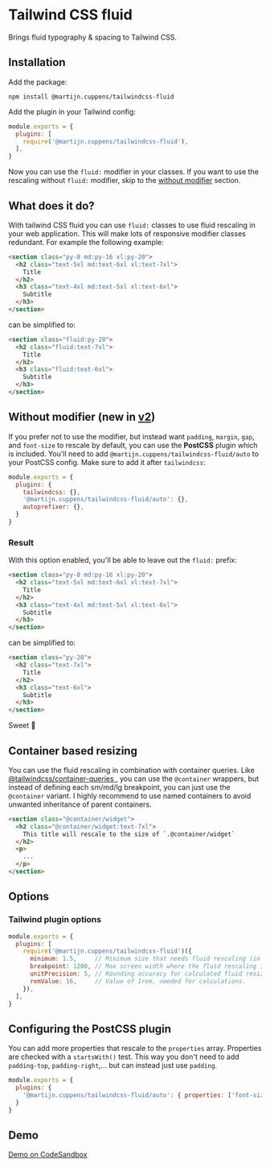 # Tailwind CSS fluid

Brings fluid typography & spacing to Tailwind CSS.

## Installation

Add the package:

```shell
npm install @martijn.cuppens/tailwindcss-fluid
```

Add the plugin in your Tailwind config:

```js
module.exports = {
  plugins: [
    require('@martijn.cuppens/tailwindcss-fluid'),
  ],
}
```

Now you can use the `fluid:` modifier in your classes. If you want to use the rescaling without `fluid:` modifier, skip to the [without modifier](#without-modifier-new-in-v2) section.

## What does it do?

With tailwind CSS fluid you can use `fluid:` classes to use fluid rescaling in your web application. This will make lots of responsive modifier classes redundant. For example the following example:

```html
<section class="py-8 md:py-16 xl:py-20">
  <h2 class="text-5xl md:text-6xl xl:text-7xl">
    Title
  </h2>
  <h3 class="text-4xl md:text-5xl xl:text-6xl">
    Subtitle
  </h3>
</section>
```

can be simplified to:

```html
<section class="fluid:py-20">
  <h2 class="fluid:text-7xl">
    Title
  </h2>
  <h3 class="fluid:text-6xl">
    Subtitle
  </h3>
</section>
```

## Without modifier (new in [v2](https://github.com/MartijnCuppens/tailwind-fluid/releases/tag/v2.0.0))

If you prefer not to use the modifier, but instead want `padding`, `margin`, `gap`, and `font-size` to rescale by default, you can use the **PostCSS** plugin which is included. You'll need to add `@martijn.cuppens/tailwindcss-fluid/auto` to your PostCSS config. Make sure to add it after `tailwindcss`:

```js
module.exports = {
  plugins: {
    tailwindcss: {},
    '@martijn.cuppens/tailwindcss-fluid/auto': {},
    autoprefixer: {},
  }
}
```

### Result

With this option enabled, you'll be able to leave out the `fluid:` prefix:

```html
<section class="py-8 md:py-16 xl:py-20">
  <h2 class="text-5xl md:text-6xl xl:text-7xl">
    Title
  </h2>
  <h3 class="text-4xl md:text-5xl xl:text-6xl">
    Subtitle
  </h3>
</section>
```

can be simplified to:

```html
<section class="py-20">
  <h2 class="text-7xl">
    Title
  </h2>
  <h3 class="text-6xl">
    Subtitle
  </h3>
</section>
```

Sweet 🤤

## Container based resizing

You can use the fluid rescaling in combination with container queries. Like [@tailwindcss/container-queries
](https://github.com/tailwindlabs/tailwindcss-container-queries), you can use the `@container` wrappers, but instead of defining each sm/md/lg breakpoint, you can just use the `@container` variant. I highly recommend to use named containers to avoid unwanted inheritance of parent containers.

```html
<section class="@container/widget">
  <h2 class="@container/widget:text-7xl">
    This title will rescale to the size of `.@container/widget`
  </h2>
  <p>
    ...
  </p>
</section>
```

## Options

### Tailwind plugin options

```js
module.exports = {
  plugins: [
    require('@martijn.cuppens/tailwindcss-fluid')({
      minimum: 1.5,     // Minimum size that needs fluid rescaling (in rem).
      breakpoint: 1200, // Max screen width where the fluid rescaling is applied to (in px).
      unitPrecision: 5, // Rounding accuracy for calculated fluid resizing.
      remValue: 16,     // Value of 1rem, needed for calculations.
    }),
  ],
}
```

## Configuring the PostCSS plugin

You can add more properties that rescale to the `properties` array. Properties are checked with a `startsWith()` test. This way you don't need to add `padding-top`, `padding-right`,... but can instead just use `padding`.

```js
module.exports = {
  plugins: {
    '@martijn.cuppens/tailwindcss-fluid/auto': { properties: ['font-size', 'width', 'height', 'padding'] },
  }
}

```

## Demo

[Demo on CodeSandbox](https://vj77z7-5173.csb.app/)
